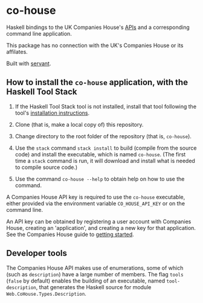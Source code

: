 # co-house

Haskell bindings to the UK Companies House's
[APIs](https://developer.company-information.service.gov.uk/) and a
corresponding command line application.

This package has no connection with the UK's Companies House or its affilates.

Built with [servant](http://hackage.haskell.org/package/servant).

## How to install the `co-house` application, with the Haskell Tool Stack

1. If the Haskell Tool Stack tool is not installed, install that tool following
   the tool's
   [installation instructions](https://docs.haskellstack.org/en/stable/README/).

2. Clone (that is, make a local copy of) this repository.

3. Change directory to the root folder of the repository (that is, `co-house`).

4. Use the `stack` command `stack install` to build (compile from the source code) and install the executable,
   which is named `co-house`. (The first time a `stack` command is run, it will download and install what is needed to compile source code.)

5. Use the command `co-house --help` to obtain help on how to use the command.

A Companies House API key is required to use the `co-house` executable, either
provided via the environment variable `CO_HOUSE_API_KEY` or on the command line.

An API key can be obtained by registering a user account with Companies House,
creating an 'application', and creating a new key for that application. See the
Companies House guide to
[getting started](https://developer.company-information.service.gov.uk/get-started).

## Developer tools

The Companies House API makes use of enumerations, some of which (such as `description`) have a large number of members. The flag `tools` (`false` by default) enables the building of an executable, named `tool-description`, that generates the Haskell source for module `Web.CoHouse.Types.Description`.

